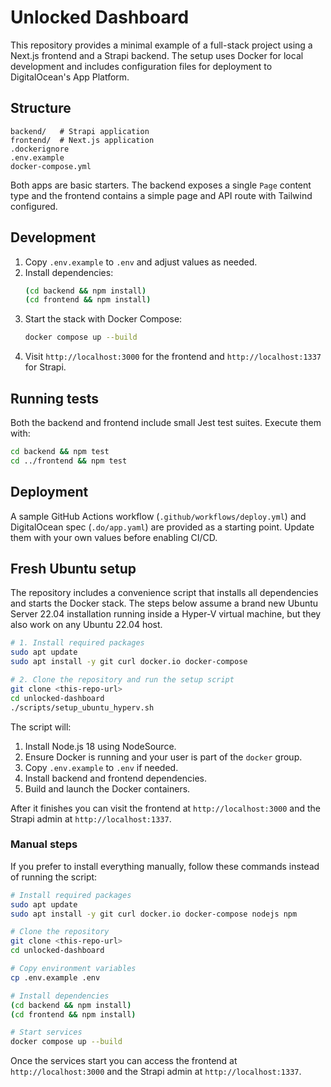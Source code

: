 # Unlocked Dashboard

This repository provides a minimal example of a full-stack project using a Next.js frontend and a Strapi backend. The setup uses Docker for local development and includes configuration files for deployment to DigitalOcean's App Platform.

## Structure

```
backend/   # Strapi application
frontend/  # Next.js application
.dockerignore
.env.example
docker-compose.yml
```

Both apps are basic starters. The backend exposes a single `Page` content type and the frontend contains a simple page and API route with Tailwind configured.

## Development

1. Copy `.env.example` to `.env` and adjust values as needed.
2. Install dependencies:
   ```bash
   (cd backend && npm install)
   (cd frontend && npm install)
   ```
3. Start the stack with Docker Compose:
   ```bash
   docker compose up --build
   ```
4. Visit `http://localhost:3000` for the frontend and `http://localhost:1337` for Strapi.

## Running tests

Both the backend and frontend include small Jest test suites. Execute them with:

```bash
cd backend && npm test
cd ../frontend && npm test
```

## Deployment

A sample GitHub Actions workflow (`.github/workflows/deploy.yml`) and DigitalOcean spec (`.do/app.yaml`) are provided as a starting point. Update them with your own values before enabling CI/CD.

## Fresh Ubuntu setup

The repository includes a convenience script that installs all dependencies and starts the Docker stack. The steps below assume a brand new Ubuntu Server 22.04 installation running inside a Hyper-V virtual machine, but they also work on any Ubuntu 22.04 host.

```bash
# 1. Install required packages
sudo apt update
sudo apt install -y git curl docker.io docker-compose

# 2. Clone the repository and run the setup script
git clone <this-repo-url>
cd unlocked-dashboard
./scripts/setup_ubuntu_hyperv.sh
```

The script will:

1. Install Node.js 18 using NodeSource.
2. Ensure Docker is running and your user is part of the `docker` group.
3. Copy `.env.example` to `.env` if needed.
4. Install backend and frontend dependencies.
5. Build and launch the Docker containers.

After it finishes you can visit the frontend at `http://localhost:3000` and the Strapi admin at `http://localhost:1337`.

### Manual steps

If you prefer to install everything manually, follow these commands instead of running the script:

```bash
# Install required packages
sudo apt update
sudo apt install -y git curl docker.io docker-compose nodejs npm

# Clone the repository
git clone <this-repo-url>
cd unlocked-dashboard

# Copy environment variables
cp .env.example .env

# Install dependencies
(cd backend && npm install)
(cd frontend && npm install)

# Start services
docker compose up --build
```

Once the services start you can access the frontend at `http://localhost:3000` and the Strapi admin at `http://localhost:1337`.
